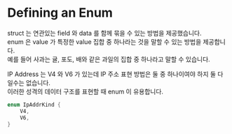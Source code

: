 # Defining an Enum

struct 는 연관있는 field 와 data 를 함께 묶을 수 있는 방법을 제공했습니다.  
enum 은 value 가 특정한 value 집합 중 하나라는 것을 말할 수 있는 방법을 제공합니다.  
예를 들어 사과는 귤, 포도, 배와 같은 과일의 집합 중 하나라고 말할 수 있습니다.  

IP Address 는 V4 와 V6 가 있는데 IP 주소 표현 방법은 둘 중 하나이여야 하지 둘 다 일수는 없습니다.  
이러한 성격의 데이터 구조를 표현할 때 enum 이 유용합니다.  

```rust
enum IpAddrKind {
    V4,
    V6,
}
```